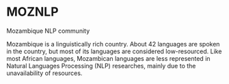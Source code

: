 # MOZNLP
Mozambique NLP community

Mozambique is a linguistically rich country. About 42 languages are spoken in the country, but most of its languages are considered low-resourced.  Like most African languages, Mozambican languages are less represented in Natural Languages Processing (NLP) researches, mainly due to the unavailability of resources.



